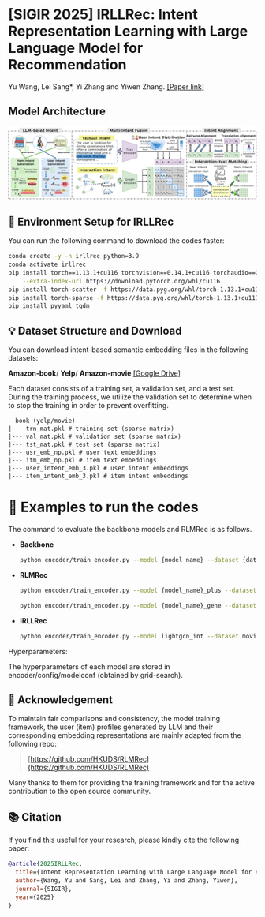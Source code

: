 # [SIGIR 2025] IRLLRec: Intent Representation Learning with Large Language Model for Recommendation
Yu Wang, Lei Sang*, Yi Zhang and Yiwen Zhang. [[Paper link]](https://arxiv.org/abs/2502.03307)

## Model Architecture
<img src='model.png' />

## 🧰 Environment Setup for IRLLRec

You can run the following command to download the codes faster:

```bash
conda create -y -n irllrec python=3.9
conda activate irllrec
pip install torch==1.13.1+cu116 torchvision==0.14.1+cu116 torchaudio==0.13.1 \
    --extra-index-url https://download.pytorch.org/whl/cu116
pip install torch-scatter -f https://data.pyg.org/whl/torch-1.13.1+cu117.html
pip install torch-sparse -f https://data.pyg.org/whl/torch-1.13.1+cu117.html
pip install pyyaml tqdm
```

## 💡 Dataset Structure and Download

You can download intent-based semantic embedding files in the following datasets:

**Amazon-book**/ **Yelp**/ **Amazon-movie** [[Google Drive]](https://drive.google.com/file/d/18gt8SNI2gpTJE5pshZ69Cy_EnqLrpY1X/view)

Each dataset consists of a training set, a validation set, and a test set. During the training process, we utilize the validation set to determine when to stop the training in order to prevent overfitting.

```plaintext
- book (yelp/movie)
|--- trn_mat.pkl # training set (sparse matrix)
|--- val_mat.pkl # validation set (sparse matrix)
|--- tst_mat.pkl # test set (sparse matrix)
|--- usr_emb_np.pkl # user text embeddings
|--- itm_emb_np.pkl # item text embeddings
|--- user_intent_emb_3.pkl # user intent embeddings
|--- item_intent_emb_3.pkl # item intent embeddings
```

# 🚀 Examples to run the codes

The command to evaluate the backbone models and RLMRec is as follows.

- **Backbone**
  ```bash
  python encoder/train_encoder.py --model {model_name} --dataset {dataset} --cuda 0

- **RLMRec**
  ```bash
  python encoder/train_encoder.py --model {model_name}_plus --dataset {dataset} --cuda 0
  ```
  ```bash
  python encoder/train_encoder.py --model {model_name}_gene --dataset {dataset} --cuda 0

- **IRLLRec**
  ```bash
  python encoder/train_encoder.py --model lightgcn_int --dataset movie --cuda 0

Hyperparameters:

The hyperparameters of each model are stored in encoder/config/modelconf (obtained by grid-search).

## 📝 Acknowledgement

To maintain fair comparisons and consistency, the model training framework, the user (item) profiles generated by LLM and their corresponding embedding representations are mainly adapted from the following repo:

> [https://github.com/HKUDS/RLMRec](https://github.com/HKUDS/RLMRec)

Many thanks to them for providing the training framework and for the active contribution to the open source community.


## 📚 Citation

If you find this useful for your research, please kindly cite the following paper:

```bibtex
@article{2025IRLLRec,
  title={Intent Representation Learning with Large Language Model for Recommendation},
  author={Wang, Yu and Sang, Lei and Zhang, Yi and Zhang, Yiwen},
  journal={SIGIR},
  year={2025}
}


